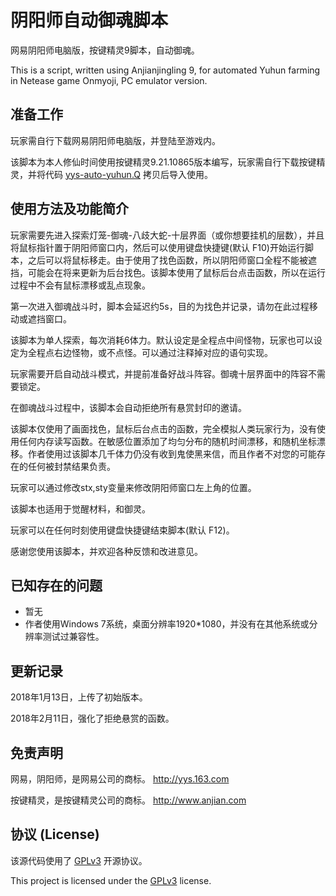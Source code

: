 
# 阴阳师自动御魂脚本

网易阴阳师电脑版，按键精灵9脚本，自动御魂。

This is a script, written using Anjianjingling 9, for automated Yuhun farming in Netease game Onmyoji, PC emulator version. 

## 准备工作

玩家需自行下载网易阴阳师电脑版，并登陆至游戏内。

该脚本为本人修仙时间使用按键精灵9.21.10865版本编写，玩家需自行下载按键精灵，并将代码 [yys-auto-yuhun.Q](yys-auto-yuhun.Q) 拷贝后导入使用。

## 使用方法及功能简介

玩家需要先进入探索灯笼-御魂-八歧大蛇-十层界面（或你想要挂机的层数），并且将鼠标指针置于阴阳师窗口内，然后可以使用键盘快捷键(默认 F10)开始运行脚本，之后可以将鼠标移走。由于使用了找色函数，所以阴阳师窗口全程不能被遮挡，可能会在将来更新为后台找色。该脚本使用了鼠标后台点击函数，所以在运行过程中不会有鼠标漂移或乱点现象。

第一次进入御魂战斗时，脚本会延迟约5s，目的为找色并记录，请勿在此过程移动或遮挡窗口。

该脚本为单人探索，每次消耗6体力。默认设定是全程点中间怪物，玩家也可以设定为全程点右边怪物，或不点怪。可以通过注释掉对应的语句实现。

玩家需要开启自动战斗模式，并提前准备好战斗阵容。御魂十层界面中的阵容不需要锁定。

在御魂战斗过程中，该脚本会自动拒绝所有悬赏封印的邀请。

该脚本仅使用了画面找色，鼠标后台点击的函数，完全模拟人类玩家行为，没有使用任何内存读写函数。在敏感位置添加了均匀分布的随机时间漂移，和随机坐标漂移。作者使用过该脚本几千体力仍没有收到鬼使黑来信，而且作者不对您的可能存在的任何被封禁结果负责。  

玩家可以通过修改stx,sty变量来修改阴阳师窗口左上角的位置。

该脚本也适用于觉醒材料，和御灵。

玩家可以在任何时刻使用键盘快捷键结束脚本(默认 F12)。

感谢您使用该脚本，并欢迎各种反馈和改进意见。 

## 已知存在的问题

*  暂无
*  作者使用Windows 7系统，桌面分辨率1920*1080，并没有在其他系统或分辨率测试过兼容性。

## 更新记录

2018年1月13日，上传了初始版本。

2018年2月11日，强化了拒绝悬赏的函数。

## 免责声明

网易，阴阳师，是网易公司的商标。 http://yys.163.com

按键精灵，是按键精灵公司的商标。 http://www.anjian.com

<!-- 根据 [GPLv3](https://www.gnu.org/licenses/gpl-3.0.html) 开源协议，本人不对该脚本负任何责任。-->

## 协议 (License)

该源代码使用了 [GPLv3](https://www.gnu.org/licenses/gpl-3.0.html) 开源协议。

This project is licensed under the [GPLv3](https://www.gnu.org/licenses/gpl-3.0.html) license.

